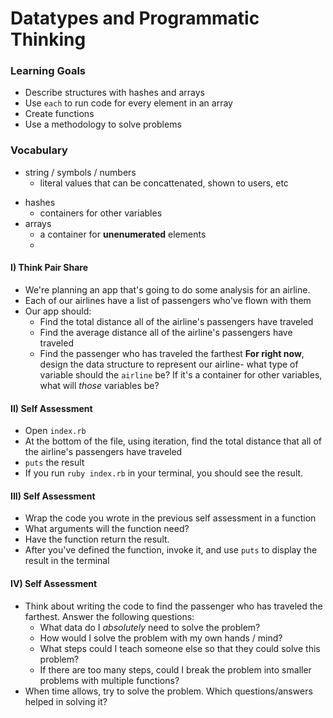 # Datatypes and Programmatic Thinking

### Learning Goals
- Describe structures with hashes and arrays
- Use `each` to run code for every element in an array
- Create functions
- Use a methodology to solve problems


### Vocabulary
*  string / symbols / numbers
    * literal values that can be concattenated, shown to users, etc
- hashes
  - containers for other variables
- arrays
  - a container for **unenumerated** elements
  - 
#### I) Think Pair Share
- We're planning an app that's going to do some analysis for an airline. 
- Each of our airlines have a list of passengers who've flown with them
- Our app should:
  - Find the total distance all of the airline's passengers have traveled
  - Find the average distance all of the airline's passengers have traveled
  - Find the passenger who has traveled the farthest
**For right now**, design the data structure to represent our airline- what type of variable should the `airline` be? If it's a container for other variables, what will _those_ variables be? 

#### II) Self Assessment
* Open `index.rb`
* At the bottom of the file, using iteration, find the total distance that all of the airline's passengers have traveled
* `puts` the result
* If you run `ruby index.rb` in your terminal, you should see the result.

#### III) Self Assessment
* Wrap the code you wrote in the previous self assessment in a function 
* What arguments will the function need?
* Have the function return the result.
* After you've defined the function, invoke it, and use `puts` to display the result in the terminal

#### IV) Self Assessment
* Think about writing the code to find the passenger who has traveled the farthest. Answer the following questions:
    - What data do I _absolutely_ need to solve the problem?
    - How would I solve the problem with my own hands / mind?
    - What steps could I teach someone else so that they could solve this problem?
    - If there are too many steps, could I break the problem into smaller problems with multiple functions?
* When time allows, try to solve the problem. Which questions/answers helped in solving it? 
